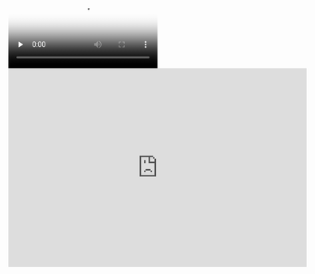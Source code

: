 

<video id="video" controls="" preload="none" poster="http://media.w3.org/2010/05/sintel/poster.png">
      <source id="mp4" src="https://www.bilibili.com/video/av59669316/?p=4" type="video/mp4">
      <source id="webm" src="https://www.bilibili.com/video/av59669316/?p=4" type="video/webm">
      <source id="ogv" src="https://www.bilibili.com/video/av59669316/?p=4" type="video/ogg">
      <p>Your user agent does not support the HTML5 Video element.</p>
</video>



<iframe height="400" width="600" src="https://www.bilibili.com/video/av59669316/?p=4" scrolling="no" border="0" frameborder="no" framespacing="0" allowfullscreen="true"> </iframe>
